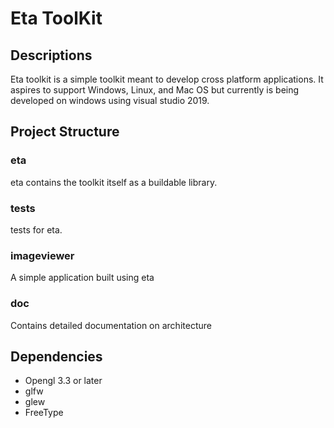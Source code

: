 # Eta ToolKit

## Descriptions

Eta toolkit is a simple toolkit meant to develop cross platform applications. 
It aspires to support Windows, Linux, and Mac OS but currently is being 
developed on windows using visual studio 2019.


## Project Structure

### eta

eta contains the toolkit itself as a buildable library.


### tests

tests for eta.


### imageviewer

A simple application built using eta

### doc

Contains detailed documentation on architecture

## Dependencies

- Opengl 3.3 or later
- glfw
- glew
- FreeType
